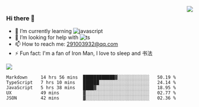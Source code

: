 <img align='right' src='https://github-readme-stats.vercel.app/api?username=niaogege&show_icons=true&theme=radical'/>

### Hi there 👋

- 🌱 I’m currently learning ![javascript](https://img.shields.io/badge/javacript-learn-orange)
- 🤔 I’m looking for help with ![ts](https://img.shields.io/badge/ts-learn-yellow)
- 📫 How to reach me: 291003932@qq.com
- ⚡ Fun fact:  I'm a fan of Iron Man, I love to sleep and 书法

![](https://github-readme-stats.vercel.app/api/top-langs/?username=niaogege&layout=compact)

<!--START_SECTION:waka-->
```text
Markdown     14 hrs 56 mins  ████████████▓░░░░░░░░░░░░   50.19 % 
TypeScript   7 hrs 10 mins   ██████░░░░░░░░░░░░░░░░░░░   24.14 % 
JavaScript   5 hrs 38 mins   ████▓░░░░░░░░░░░░░░░░░░░░   18.95 % 
UX           49 mins         ▓░░░░░░░░░░░░░░░░░░░░░░░░   02.77 % 
JSON         42 mins         ▓░░░░░░░░░░░░░░░░░░░░░░░░   02.36 % 
```
<!--END_SECTION:waka-->
